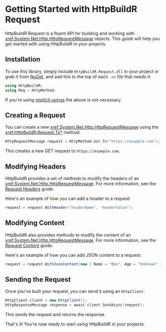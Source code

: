 ﻿# Getting Started with HttpBuildR Request

HttpBuildR Request is a fluent API for building and working
with <xref:System.Net.Http.HttpRequestMessage> objects. This guide will help you
get started with using HttpBuildR in your projects.

## Installation

To use this library, simply include `HttpBuildR.Request.dll` in your project or
grab
it from [NuGet](https://www.nuget.org/packages/HttpBuildR.Request/), and add
this to the top of each `.cs` file that needs it:

```C#
using HttpBuildR;
using Req = HttpMethod;
```

If you're using 
[implicit usings](https://learn.microsoft.com/en-gb/dotnet/core/project-sdk/overview#implicit-using-directives) 
the above is not necessary.

## Creating a Request

You can create a new <xref:System.Net.Http.HttpRequestMessage> using the 
<xref:HttpBuildR.Request.To*>
method:

```csharp
HttpRequestMessage request = HttpMethod.Get.To("https://example.com");
```

This creates a new GET request to `https://example.com`.

## Modifying Headers

HttpBuildR provides a set of methods to modify the headers of
an <xref:System.Net.Http.HttpRequestMessage>. For more information, see
the [Request Headers](request-headers.md) guide.

Here's an example of how you can add a header to a request:

```csharp
request = request.WithHeader("headerName", "headerValue");
```

## Modifying Content

HttpBuildR also provides methods to modify the content of
an <xref:System.Net.Http.HttpRequestMessage>. For more information, see
the [Request Content](request-content.md) guide.

Here's an example of how you can add JSON content to a request:

```csharp
request = request.WithJsonContent(new { Name = "Ben", Age = "Unknown" });
```

## Sending the Request

Once you've built your request, you can send it using an `HttpClient`:

```csharp
HttpClient client = new HttpClient();
HttpResponseMessage response = await client.SendAsync(request);
```

This sends the request and returns the response.

That's it! You're now ready to start using HttpBuildR in your projects.
